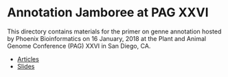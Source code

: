 # Annotation Jamboree at PAG XXVI

This directory contains materials for the primer on genne annotation hosted by Phoenix Bioinformatics on 16 January, 2018 at the Plant and Animal Genome Conference (PAG) XXVI in San Diego, CA. 

- [Articles](/PAG/PAG2018/articles)
- [Slides](/PAG/PAG2018/slides)

